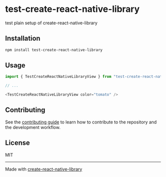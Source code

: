 # test-create-react-native-library

test plain setup of create-react-native-library

## Installation

```sh
npm install test-create-react-native-library
```

## Usage

```js
import { TestCreateReactNativeLibraryView } from "test-create-react-native-library";

// ...

<TestCreateReactNativeLibraryView color="tomato" />
```

## Contributing

See the [contributing guide](CONTRIBUTING.md) to learn how to contribute to the repository and the development workflow.

## License

MIT

---

Made with [create-react-native-library](https://github.com/callstack/react-native-builder-bob)

